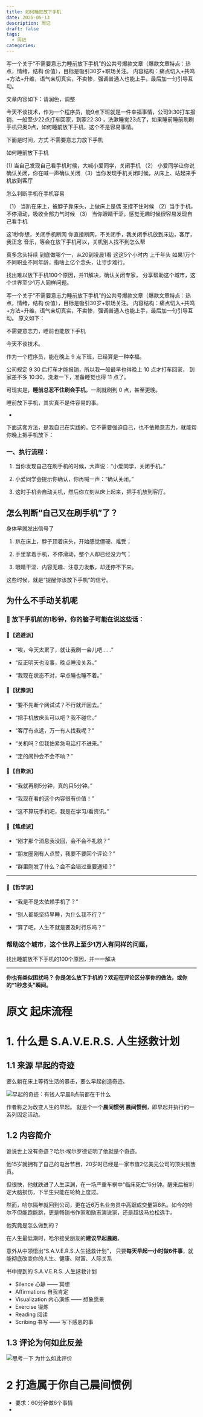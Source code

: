 ```yaml
---
title: 如何睡觉放下手机
date: 2025-05-13
description: 周记
draft: false
tags:
  - 周记
categories:
---
```




写一个关于“不需要意志力睡前放下手机”的公共号爆款文章（爆款文章特点：热点，情绪，结构 价值），目标是吸引30岁+职场关注。
内容结构：痛点切入+共鸣+方法+升维，语气亲切真实，不卖惨，强调普通人也能上手，最后加一句引导互动。

文章内容如下：请润色，调整 

今天不谈技术，作为一个程序员，能9点下班就是一件幸福事情，公司9:30打车报销，一般至少22点打车回家，到家22:30 ，洗漱睡觉23点了，如果睡前睡前刷刷手机只奥0点，如何睡前放下手机，这个不是容易事情。

下面是时间，方式 不需要意志力放下手机

 如何睡前放下手机


(1) 当自己发现自己看手机时候，大喊小爱同学，关闭手机
（2） 小爱同学让你说确认关闭，你在喊一声确认关闭
（3）当你发现手机关闭时候，从床上、站起来手机放到客厅 

怎么判断手机在手机容易

（1） 当趴在床上，被脖子靠床头，上做床上是偶 支撑不住时候
（2）当手手机，不停滑动，吸收全部力气时候
 （3） 当你眼睛干涩，感觉无趣时候很容易发现自己看手机

这1秒你想，关闭手机断网 你直接断网，不关闭手，我关闭手机放到床边，客厅，我正念 音乐，等会在放下手机可以，关机别人找不到怎么帮

真多念头持续 到底做哪个一，从20到凌晨1看 这这5个小时内 上千年头
如果1万个不同职业不同年龄，指啥上亿个念头，让寸步难行。

找出难以放下手机100个原因，并11解决，确认关闭专家，
分享帮助这个城市，这个世界至少1万人同样问题。




写一个关于“不需要意志力睡前放下手机”的公共号爆款文章（爆款文章特点：热点，情绪，结构 价值），目标是吸引30岁+职场关注。
内容结构：痛点切入+共鸣+方法+升维，语气亲切真实，不卖惨，强调普通人也能上手，最后加一句引导互动。
原文如下：

 不需要意志力，睡前也能放下手机

今天不谈技术。

作为一个程序员，能在晚上 9 点下班，已经算是一种幸福。

公司规定 9:30 后打车才能报销，所以我一般最早也得晚上 10 点才打车回家，
到家差不多 10:30，洗漱一下，准备睡觉也得 11 点了。

可现实是，**睡前总忍不住刷会手机**，一刷就刷到 0 点，甚至更晚。

睡前放下手机，其实真不是件容易的事。

-

下面这套方法，是我自己在实践的。它不需要强迫自己，也不依赖意志力，就能帮你晚上把手机放下：

### 一、执行流程：

1. 当你发现自己在刷手机的时候，大声说：“小爱同学，关闭手机。”
    
2. 小爱同学会提示你确认，你再喊一声：“确认关闭。”
    
3. 这时手机会自动关机，然后你立刻从床上起来，把手机放到客厅。
    

## 怎么判断“自己又在刷手机”了？

身体早就发出信号了

1. 趴在床上，脖子顶着床头，开始感觉僵硬、难受；
    
2. 手里拿着手机，不停滑动，整个人却已经没力气；
    
3. 眼睛干涩、内容无趣、注意力发散，却还停不下来。
    
这些时候，就是“提醒你该放下手机”的信号。

## 为什么不手动关机呢

### 📌 放下手机前的1秒钟，你的脑子可能在说这些话：

#### 🧠【逃避派】

- “唉，今天太累了，就让我刷一会儿吧……”
    
- “反正明天也没事，晚点睡没关系。”
    
- “我现在状态不对，早点睡也睡不着。”
    
#### 🧠【犹豫派】

- “要不先断个网试试？不行就开回去。”
    
- “把手机放床头可以吧？我不碰它。”
    
- “客厅有点远，万一有人找我呢？”
    
- “关机吗？但我怕紧急电话打不进来。”
    
- “定的闹钟会不会不响？”
    
#### 🧠【自欺派】

- “我就再刷5分钟，真的只5分钟。”
    
- “我现在看的这个内容很有价值！”
    
- “这不算玩手机吧，我是在学习/看资讯。”
    
#### 🧠【焦虑派】

- “刚才那个消息我没回，会不会不礼貌？”
    
- “朋友圈刚有人点赞，我要不要回个评论？”
    
- “群里刚发了什么？会不会错过重要通知？”
    
---

#### 🧠【哲学派】

- “我是不是太依赖手机了？”
    
- “别人都能坚持早睡，为什么我不行？”
    
- “算了吧，人生不就是要及时行乐吗？”
    



### 帮助这个城市，这个世界上至少1万人有同样的问题，  

找出睡前放不下手机的100个原因，并一一解决

---

**你也有类似困扰吗？
你是怎么放下手机的？欢迎在评论区分享你的做法，或你的“1秒念头”瞬间。**




# 原文 起床流程
# 1. 什么是 S.A.V.E.R.S. 人生拯救计划

## 1.1 来源 早起的奇迹

要么躺在床上等待生活的暴击，要么早起创造奇迹。

![早起的奇迹：有钱人早晨8点前都在干什么](https://img9.doubanio.com/view/subject/s/public/s29685915.jpg)

作者称之为改变人生的早起。
就是个一个**晨间惯例** 
**晨间惯例**，即早起并执行的一系列固定活动。

## 1.2 内容简介

谁说世上没有奇迹？哈尔·埃尔罗德证明了他就是个奇迹。

他15岁就拥有了自己的电台节目，20岁时已经是一家市值2亿美元公司的顶尖销售员。

但很快，他就跌进了人生深渊，在一场严重车祸中“临床死亡”6分钟。醒来后被判定大脑损伤，下半生只能在轮椅上度过。


然而，哈尔隔年就回到公司，更在近6万名业务员中高踞成交量第6名。如今的哈尔不但能跑能跳，更是畅销书作家和励志演说家，还是超级马拉松选手。  
  
他究竟是怎么做到的？

在人生最低潮时，哈尔接受朋友的**建议早起晨跑**，

意外从中领悟出“S.A.V.E.R.S.人生拯救计划”，
只要**每天早起一小时做6件事**，就能彻底改变你的人生、健康、財富、人际关系

书中提到的 S.A.V.E.R.S. 人生拯救计划

- Silence 心静 —— 冥想
- Affirmations 自我肯定
- Visualization 内心演练 —— 想象愿景
- Exercise 锻炼
- Reading 阅读
- Scribing 书写 —— 写下感恩的事
## 1.3 评论为何如此反差


![思考一下 为什么如此评价](https://cdn.nlark.com/yuque/0/2025/png/215144/1754615056815-a999aa0c-764c-4a71-bc59-90cc8f90fc01.png?x-oss-process=image%2Fformat%2Cwebp)
# 2 打造属于你自己**晨间惯例**


- 要求：60分钟做6个事情
- 



